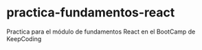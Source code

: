 # practica-fundamentos-react
Practica para el módulo de fundamentos React en el BootCamp de KeepCoding
